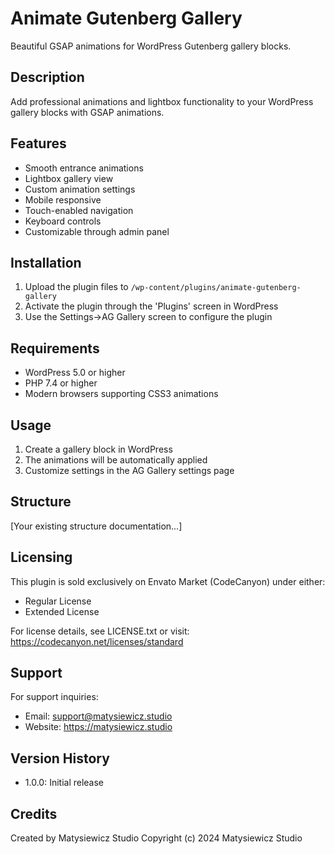 # Animate Gutenberg Gallery

Beautiful GSAP animations for WordPress Gutenberg gallery blocks.

## Description
Add professional animations and lightbox functionality to your WordPress gallery blocks with GSAP animations.

## Features
- Smooth entrance animations
- Lightbox gallery view
- Custom animation settings
- Mobile responsive
- Touch-enabled navigation
- Keyboard controls
- Customizable through admin panel

## Installation
1. Upload the plugin files to `/wp-content/plugins/animate-gutenberg-gallery`
2. Activate the plugin through the 'Plugins' screen in WordPress
3. Use the Settings->AG Gallery screen to configure the plugin

## Requirements
- WordPress 5.0 or higher
- PHP 7.4 or higher
- Modern browsers supporting CSS3 animations

## Usage
1. Create a gallery block in WordPress
2. The animations will be automatically applied
3. Customize settings in the AG Gallery settings page

## Structure
[Your existing structure documentation...]

## Licensing
This plugin is sold exclusively on Envato Market (CodeCanyon) under either:
- Regular License
- Extended License

For license details, see LICENSE.txt or visit:
https://codecanyon.net/licenses/standard

## Support
For support inquiries:
- Email: support@matysiewicz.studio
- Website: https://matysiewicz.studio

## Version History
- 1.0.0: Initial release

## Credits
Created by Matysiewicz Studio
Copyright (c) 2024 Matysiewicz Studio
